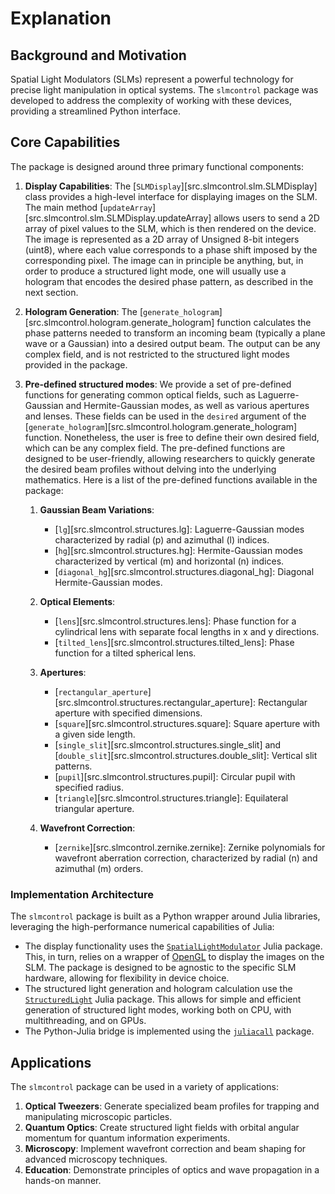 # Explanation

## Background and Motivation

Spatial Light Modulators (SLMs) represent a powerful technology for precise light manipulation in optical systems. The `slmcontrol` package was developed to address the complexity of working with these devices, providing a streamlined Python interface.

## Core Capabilities

The package is designed around three primary functional components:

1. **Display Capabilities**: The [`SLMDisplay`][src.slmcontrol.slm.SLMDisplay] class provides a high-level interface for displaying images on the SLM. 
The main method [`updateArray`][src.slmcontrol.slm.SLMDisplay.updateArray] allows users to send a 2D array of pixel values to the SLM, which is then rendered on the device. The image is represented as a 2D array of Unsigned 8-bit integers (uint8), where each value corresponds to a phase shift imposed by the corresponding pixel. The image can in principle be anything, but, in order to produce a structured light mode, one will usually use a hologram that encodes the desired phase pattern, as described in the next section.

2. **Hologram Generation**: The [`generate_hologram`][src.slmcontrol.hologram.generate_hologram] function calculates the phase patterns needed to transform an incoming beam (typically a plane wave or a Gaussian) into a desired output beam. The output can be any complex field, and is not restricted to the structured light modes provided in the package. 

3. **Pre-defined structured modes**: We provide a set of pre-defined functions for generating common optical fields, such as Laguerre-Gaussian and Hermite-Gaussian modes, as well as various apertures and lenses. These fields can be used in the `desired` argument of the [`generate_hologram`][src.slmcontrol.hologram.generate_hologram] function. Nonetheless, the user is free to define their own desired field, which can be any complex field. The pre-defined functions are designed to be user-friendly, allowing researchers to quickly generate the desired beam profiles without delving into the underlying mathematics. Here is a list of the pre-defined functions available in the package:
    1. **Gaussian Beam Variations**:

        - [`lg`][src.slmcontrol.structures.lg]: Laguerre-Gaussian modes characterized by radial (p) and azimuthal (l) indices.
        - [`hg`][src.slmcontrol.structures.hg]: Hermite-Gaussian modes characterized by vertical (m) and horizontal (n) indices.
        - [`diagonal_hg`][src.slmcontrol.structures.diagonal_hg]: Diagonal Hermite-Gaussian modes.

    2. **Optical Elements**:

        - [`lens`][src.slmcontrol.structures.lens]: Phase function for a cylindrical lens with separate focal lengths in x and y directions.
        - [`tilted_lens`][src.slmcontrol.structures.tilted_lens]: Phase function for a tilted spherical lens.

    3. **Apertures**:

        - [`rectangular_aperture`][src.slmcontrol.structures.rectangular_aperture]: Rectangular aperture with specified dimensions.
        - [`square`][src.slmcontrol.structures.square]: Square aperture with a given side length.
        - [`single_slit`][src.slmcontrol.structures.single_slit] and [`double_slit`][src.slmcontrol.structures.double_slit]: Vertical slit patterns.
        - [`pupil`][src.slmcontrol.structures.pupil]: Circular pupil with specified radius.
        - [`triangle`][src.slmcontrol.structures.triangle]: Equilateral triangular aperture.

    4. **Wavefront Correction**:

        - [`zernike`][src.slmcontrol.zernike.zernike]: Zernike polynomials for wavefront aberration correction, characterized by radial (n) and azimuthal (m) orders.

### Implementation Architecture

The `slmcontrol` package is built as a Python wrapper around Julia libraries, leveraging the high-performance numerical capabilities of Julia:

- The display functionality uses the [`SpatialLightModulator`](https://github.com/marcsgil/SpatialLightModulator.jl) Julia package. This, in turn, relies on a wrapper of [OpenGL](https://www.opengl.org/) to display the images on the SLM. The package is designed to be agnostic to the specific SLM hardware, allowing for flexibility in device choice.
- The structured light generation and hologram calculation use the [`StructuredLight`](https://github.com/marcsgil/StructuredLight.jl) Julia package. This allows for simple and efficient generation of structured light modes, working both on CPU, with multithreading, and on GPUs.
- The Python-Julia bridge is implemented using the [`juliacall`](https://github.com/JuliaPy/PythonCall.jl) package.

## Applications

The `slmcontrol` package can be used in a variety of applications:

1. **Optical Tweezers**: Generate specialized beam profiles for trapping and manipulating microscopic particles.
2. **Quantum Optics**: Create structured light fields with orbital angular momentum for quantum information experiments.
3. **Microscopy**: Implement wavefront correction and beam shaping for advanced microscopy techniques.
4. **Education**: Demonstrate principles of optics and wave propagation in a hands-on manner.